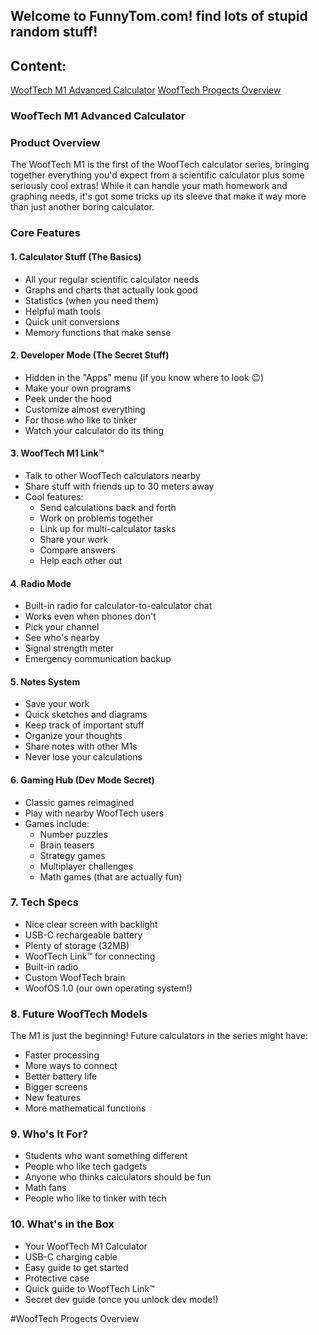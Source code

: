 ## Welcome to FunnyTom.com! find lots of stupid random stuff!

## Content:
[WoofTech M1 Advanced Calculator](https://funnytom777.github.io/#wooftech-m1-advanced-calculator)
[WoofTech Progects Overview](https://funnytom777.github.io/#wooftech-m1-advanced-calculator)  


### WoofTech M1 Advanced Calculator

### Product Overview
The WoofTech M1 is the first of the WoofTech calculator series, bringing together everything you'd expect from a scientific calculator plus some seriously cool extras! While it can handle your math homework and graphing needs, it's got some tricks up its sleeve that make it way more than just another boring calculator.

### Core Features

#### 1. Calculator Stuff (The Basics)
- All your regular scientific calculator needs
- Graphs and charts that actually look good
- Statistics (when you need them)
- Helpful math tools
- Quick unit conversions
- Memory functions that make sense

#### 2. Developer Mode (The Secret Stuff)
- Hidden in the "Apps" menu (if you know where to look 😉)
- Make your own programs
- Peek under the hood
- Customize almost everything
- For those who like to tinker
- Watch your calculator do its thing

#### 3. WoofTech M1 Link™ 
- Talk to other WoofTech calculators nearby
- Share stuff with friends up to 30 meters away
- Cool features:
  - Send calculations back and forth
  - Work on problems together
  - Link up for multi-calculator tasks
  - Share your work
  - Compare answers
  - Help each other out

#### 4. Radio Mode
- Built-in radio for calculator-to-calculator chat
- Works even when phones don't
- Pick your channel
- See who's nearby
- Signal strength meter
- Emergency communication backup

#### 5. Notes System
- Save your work
- Quick sketches and diagrams
- Keep track of important stuff
- Organize your thoughts
- Share notes with other M1s
- Never lose your calculations

#### 6. Gaming Hub (Dev Mode Secret)
- Classic games reimagined
- Play with nearby WoofTech users
- Games include:
  - Number puzzles
  - Brain teasers
  - Strategy games
  - Multiplayer challenges
  - Math games (that are actually fun)

### 7. Tech Specs
- Nice clear screen with backlight
- USB-C rechargeable battery
- Plenty of storage (32MB)
- WoofTech Link™ for connecting
- Built-in radio
- Custom WoofTech brain
- WoofOS 1.0 (our own operating system!)

### 8. Future WoofTech Models
The M1 is just the beginning! Future calculators in the series might have:
- Faster processing
- More ways to connect
- Better battery life
- Bigger screens
- New features
- More mathematical functions

### 9. Who's It For?
- Students who want something different
- People who like tech gadgets
- Anyone who thinks calculators should be fun
- Math fans
- People who like to tinker with tech

### 10. What's in the Box
- Your WoofTech M1 Calculator
- USB-C charging cable
- Easy guide to get started
- Protective case
- Quick guide to WoofTech Link™
- Secret dev guide (once you unlock dev mode!)

#WoofTech Progects Overview
